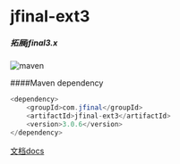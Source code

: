 # jfinal-ext3

##### 拓展jfinal3.x
![maven](https://img.shields.io/maven-central/v/com.jfinal/jfinal-ext3.svg)

####Maven dependency

```java
<dependency>
    <groupId>com.jfinal</groupId>
    <artifactId>jfinal-ext3</artifactId>
    <version>3.0.6</version>
</dependency>
```

[文档docs](https://e7du.github.io/jfinal-ext3/)